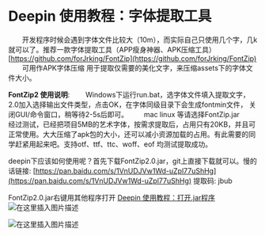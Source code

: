 # Deepin 使用教程：字体提取工具

&emsp;&emsp;开发程序时候会遇到字体文件比较大（10m），而实际自己只使用几个字，几k就可以了。推荐一款字体提取工具（APP瘦身神器、APK压缩工具）  
[https://github.com/forJrking/FontZip](https://github.com/forJrking/FontZip)
&emsp;&emsp;可用作APK字体压缩 用于提取仅需要的美化文字，来压缩assets下的字体文件大小。

**FontZip2 使用说明**:
&emsp;&emsp;Windows下运行run.bat，选字体文件填入提取文字，2.0加入选择输出文件类型，点击OK，在字体同级目录下会生成fontmin文件， 关闭GUI/命令窗口，稍等待2-5s后即可。
&emsp;&emsp;mac linux 等请选择FontZip.jar
&emsp;&emsp;经过测试，已经把项目5MB的艺术字体，按需求提取后，占用只有20KB，并且可正常使用。大大压缩了apk包的大小，还可以减小资源加载的占用。有此需要的同学赶紧用起来吧。支持otf、ttf、ttc、woff、eof 均测试提取成功。

deepin下应该如何使用呢？首先下载FontZip2.0.jar，git上直接下载就可以。慢的话链接: [https://pan.baidu.com/s/1VnUDJVw1Wd-uZpl77uShHg](https://pan.baidu.com/s/1VnUDJVw1Wd-uZpl77uShHg) 提取码: jbub

FontZip2.0.jar右键用其他程序打开
[Deepin 使用教程：打开.jar程序](https://blog.csdn.net/a15005784320/article/details/104858875)
![在这里插入图片描述](https://img-blog.csdnimg.cn/20200314131325713.png?x-oss-process=image/watermark,type_ZmFuZ3poZW5naGVpdGk,shadow_10,text_aHR0cHM6Ly9ibG9nLmNzZG4ubmV0L2ExNTAwNTc4NDMyMA==,size_16,color_FFFFFF,t_70)

![在这里插入图片描述](https://img-blog.csdnimg.cn/20200314131334808.png?x-oss-process=image/watermark,type_ZmFuZ3poZW5naGVpdGk,shadow_10,text_aHR0cHM6Ly9ibG9nLmNzZG4ubmV0L2ExNTAwNTc4NDMyMA==,size_16,color_FFFFFF,t_70)


